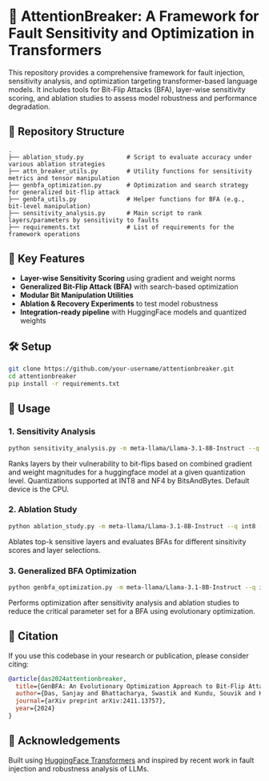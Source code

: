 # 🧠 AttentionBreaker: A Framework for Fault Sensitivity and Optimization in Transformers

This repository provides a comprehensive framework for fault injection, sensitivity analysis, and optimization targeting transformer-based language models. It includes tools for Bit-Flip Attacks (BFA), layer-wise sensitivity scoring, and ablation studies to assess model robustness and performance degradation.

## 📁 Repository Structure

```
.
├── ablation_study.py            # Script to evaluate accuracy under various ablation strategies
├── attn_breaker_utils.py        # Utility functions for sensitivity metrics and tensor manipulation
├── genbfa_optimization.py       # Optimization and search strategy for generalized bit-flip attack
├── genbfa_utils.py              # Helper functions for BFA (e.g., bit-level manipulation)
├── sensitivity_analysis.py      # Main script to rank layers/parameters by sensitivity to faults
├── requirements.txt             # List of requirements for the framework operations
```

## 🚀 Key Features

- **Layer-wise Sensitivity Scoring** using gradient and weight norms
- **Generalized Bit-Flip Attack (BFA)** with search-based optimization
- **Modular Bit Manipulation Utilities**
- **Ablation & Recovery Experiments** to test model robustness
- **Integration-ready pipeline** with HuggingFace models and quantized weights

## 🛠️ Setup

```bash
git clone https://github.com/your-username/attentionbreaker.git
cd attentionbreaker
pip install -r requirements.txt
```

## 📌 Usage

### 1. Sensitivity Analysis

```bash
python sensitivity_analysis.py -m meta-llama/Llama-3.1-8B-Instruct --q int8 --d cuda:0
```

Ranks layers by their vulnerability to bit-flips based on combined gradient and weight magnitudes for a huggingface model at a given quantization level. Quantizations supported at INT8 and NF4 by BitsAndBytes. Default device is the CPU.

### 2. Ablation Study

```bash
python ablation_study.py -m meta-llama/Llama-3.1-8B-Instruct --q int8 --d cuda:0
```

Ablates top-k sensitive layers and evaluates BFAs for different sinsitivity scores and layer selections.

### 3. Generalized BFA Optimization

```bash
python genbfa_optimization.py -m meta-llama/Llama-3.1-8B-Instruct --q int8 --d cuda:0
```

Performs optimization after sensitivity analysis and ablation studies to reduce the critical parameter set for a BFA using evolutionary optimization.

## 📄 Citation

If you use this codebase in your research or publication, please consider citing:

```bibtex
@article{das2024attentionbreaker,
  title={GenBFA: An Evolutionary Optimization Approach to Bit-Flip Attacks on LLMs},
  author={Das, Sanjay and Bhattacharya, Swastik and Kundu, Souvik and Kundu, Shamik and Menon, Anand and Raha, Arnab and Basu, Kanad},
  journal={arXiv preprint arXiv:2411.13757},
  year={2024}
}
```

## 🧩 Acknowledgements

Built using [HuggingFace Transformers](https://github.com/huggingface/transformers) and inspired by recent work in fault injection and robustness analysis of LLMs.
